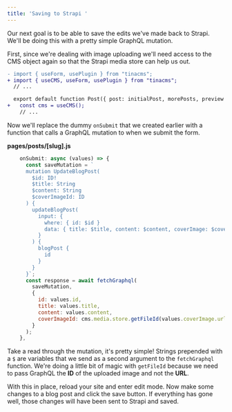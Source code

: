 ```yaml
---
title: 'Saving to Strapi '
---
```


Our next goal is to be able to save the edits we've made back to Strapi. We'll be doing this with a pretty simple GraphQL mutation.

First, since we're dealing with image uploading we'll need access to the CMS object again so that the Strapi media store can help us out.

```diff
- import { useForm, usePlugin } from "tinacms";
+ import { useCMS, useForm, usePlugin } from "tinacms";
  // ...

  export default function Post({ post: initialPost, morePosts, preview }) {
+   const cms = useCMS();
    // ...
```

Now we'll replace the dummy `onSubmit` that we created earlier with a function that calls a GraphQL mutation to when we submit the form.

**pages/posts/\[slug\].js**

```js
    onSubmit: async (values) => {
      const saveMutation = `
      mutation UpdateBlogPost(
        $id: ID!
        $title: String
        $content: String
        $coverImageId: ID
      ) {
        updateBlogPost(
          input: {
            where: { id: $id }
            data: { title: $title, content: $content, coverImage: $coverImageId}
          }
        ) {
          blogPost {
            id
          }
        }
      }`;
      const response = await fetchGraphql(
        saveMutation,
        {
          id: values.id,
          title: values.title,
          content: values.content,
          coverImageId: cms.media.store.getFileId(values.coverImage.url),
        }
      );
    },
```

Take a read through the mutation, it's pretty simple! Strings prepended with a `$` are variables that we send as a second argument to the `fetchGraphql` function. We're doing a little bit of magic with `getFileId` because we need to pass GraphQL the **ID** of the uploaded image and not the **URL**.

With this in place, reload your site and enter edit mode. Now make some changes to a blog post and click the save button. If everything has gone well, those changes will have been sent to Strapi and saved.

